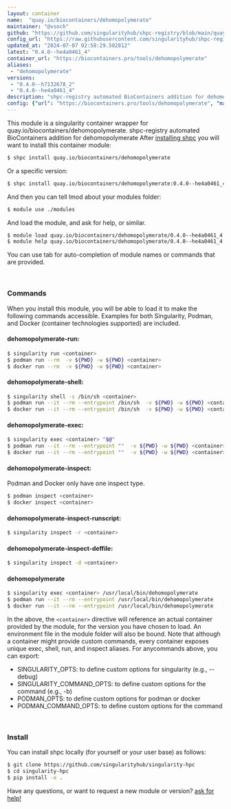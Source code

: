 ```yaml
---
layout: container
name:  "quay.io/biocontainers/dehomopolymerate"
maintainer: "@vsoch"
github: "https://github.com/singularityhub/shpc-registry/blob/main/quay.io/biocontainers/dehomopolymerate/container.yaml"
config_url: "https://raw.githubusercontent.com/singularityhub/shpc-registry/main/quay.io/biocontainers/dehomopolymerate/container.yaml"
updated_at: "2024-07-07 02:58:29.502812"
latest: "0.4.0--he4a0461_4"
container_url: "https://biocontainers.pro/tools/dehomopolymerate"
aliases:
 - "dehomopolymerate"
versions:
 - "0.4.0--h7132678_2"
 - "0.4.0--he4a0461_4"
description: "shpc-registry automated BioContainers addition for dehomopolymerate"
config: {"url": "https://biocontainers.pro/tools/dehomopolymerate", "maintainer": "@vsoch", "description": "shpc-registry automated BioContainers addition for dehomopolymerate", "latest": {"0.4.0--he4a0461_4": "sha256:3836f72b07c52ab37d178164bb093736490225a7755e733a8a035721daeb7f83"}, "tags": {"0.4.0--h7132678_2": "sha256:d2a18c0fb9f6891121952ac40ff09eb8f098b18fb79a51264911467442c8731a", "0.4.0--he4a0461_4": "sha256:3836f72b07c52ab37d178164bb093736490225a7755e733a8a035721daeb7f83"}, "docker": "quay.io/biocontainers/dehomopolymerate", "aliases": {"dehomopolymerate": "/usr/local/bin/dehomopolymerate"}}
---
```


This module is a singularity container wrapper for quay.io/biocontainers/dehomopolymerate.
shpc-registry automated BioContainers addition for dehomopolymerate
After [installing shpc](#install) you will want to install this container module:


```bash
$ shpc install quay.io/biocontainers/dehomopolymerate
```

Or a specific version:

```bash
$ shpc install quay.io/biocontainers/dehomopolymerate:0.4.0--he4a0461_4
```

And then you can tell lmod about your modules folder:

```bash
$ module use ./modules
```

And load the module, and ask for help, or similar.

```bash
$ module load quay.io/biocontainers/dehomopolymerate/0.4.0--he4a0461_4
$ module help quay.io/biocontainers/dehomopolymerate/0.4.0--he4a0461_4
```

You can use tab for auto-completion of module names or commands that are provided.

<br>

### Commands

When you install this module, you will be able to load it to make the following commands accessible.
Examples for both Singularity, Podman, and Docker (container technologies supported) are included.

#### dehomopolymerate-run:

```bash
$ singularity run <container>
$ podman run --rm  -v ${PWD} -w ${PWD} <container>
$ docker run --rm  -v ${PWD} -w ${PWD} <container>
```

#### dehomopolymerate-shell:

```bash
$ singularity shell -s /bin/sh <container>
$ podman run --it --rm --entrypoint /bin/sh  -v ${PWD} -w ${PWD} <container>
$ docker run --it --rm --entrypoint /bin/sh  -v ${PWD} -w ${PWD} <container>
```

#### dehomopolymerate-exec:

```bash
$ singularity exec <container> "$@"
$ podman run --it --rm --entrypoint ""  -v ${PWD} -w ${PWD} <container> "$@"
$ docker run --it --rm --entrypoint ""  -v ${PWD} -w ${PWD} <container> "$@"
```

#### dehomopolymerate-inspect:

Podman and Docker only have one inspect type.

```bash
$ podman inspect <container>
$ docker inspect <container>
```

#### dehomopolymerate-inspect-runscript:

```bash
$ singularity inspect -r <container>
```

#### dehomopolymerate-inspect-deffile:

```bash
$ singularity inspect -d <container>
```


#### dehomopolymerate

```bash
$ singularity exec <container> /usr/local/bin/dehomopolymerate
$ podman run --it --rm --entrypoint /usr/local/bin/dehomopolymerate   -v ${PWD} -w ${PWD} <container> -c " $@"
$ docker run --it --rm --entrypoint /usr/local/bin/dehomopolymerate   -v ${PWD} -w ${PWD} <container> -c " $@"
```



In the above, the `<container>` directive will reference an actual container provided
by the module, for the version you have chosen to load. An environment file in the
module folder will also be bound. Note that although a container
might provide custom commands, every container exposes unique exec, shell, run, and
inspect aliases. For anycommands above, you can export:

 - SINGULARITY_OPTS: to define custom options for singularity (e.g., --debug)
 - SINGULARITY_COMMAND_OPTS: to define custom options for the command (e.g., -b)
 - PODMAN_OPTS: to define custom options for podman or docker
 - PODMAN_COMMAND_OPTS: to define custom options for the command

<br>

### Install

You can install shpc locally (for yourself or your user base) as follows:

```bash
$ git clone https://github.com/singularityhub/singularity-hpc
$ cd singularity-hpc
$ pip install -e .
```

Have any questions, or want to request a new module or version? [ask for help!](https://github.com/singularityhub/singularity-hpc/issues)